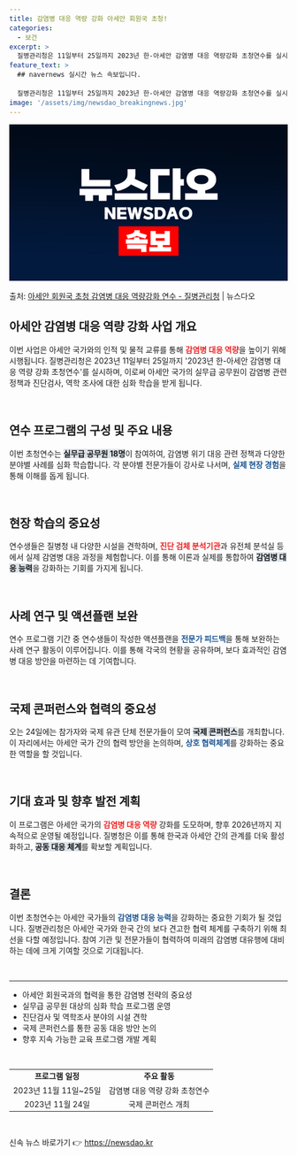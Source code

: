 ```yaml
---
title: 감염병 대응 역량 강화 아세안 회원국 초청!
categories:
  - 보건
excerpt: >
  질병관리청은 11일부터 25일까지 2023년 한-아세안 감염병 대응 역량강화 초청연수를 실시한다고 11일밝혔…
feature_text: >
  ## navernews 실시간 뉴스 속보입니다.

  질병관리청은 11일부터 25일까지 2023년 한-아세안 감염병 대응 역량강화 초청연수를 실시한다고 11일밝혔…
image: '/assets/img/newsdao_breakingnews.jpg'
---
```


![뉴스다오 속보](/assets/img/newsdao_breakingnews.jpg)

<p>출처: <a href="https://newsdao.kr/2133" rel="dofollow">아세안 회원국 초청 감염병 대응 역량강화 연수 - 질병관리청</a> | 뉴스다오</p>

<h2 data-ke-size="size26">아세안 감염병 대응 역량 강화 사업 개요</h2>

<p data-ke-size="size16">이번 사업은 아세안 국가와의 인적 및 물적 교류를 통해 <b><span style="color: #ee2323;">감염병 대응 역량</span></b>을 높이기 위해 시행됩니다. 질병관리청은 2023년 11일부터 25일까지 '2023년 한-아세안 감염병 대응 역량 강화 초청연수'를 실시하며, 이로써 아세안 국가의 실무급 공무원이 감염병 관련 정책과 진단검사, 역학 조사에 대한 심화 학습을 받게 됩니다.</p>

<p data-ke-size="size16">&nbsp;</p>

<h2 data-ke-size="size26">연수 프로그램의 구성 및 주요 내용</h2>

<p data-ke-size="size16">이번 초청연수는 <b><span style="background-color: #21538527;">실무급 공무원 18명</span></b>이 참여하여, 감염병 위기 대응 관련 정책과 다양한 분야별 사례를 심화 학습합니다. 각 분야별 전문가들이 강사로 나서며, <b><span style="color: #1a5490;">실제 현장 경험</span></b>을 통해 이해를 돕게 됩니다.</p>

<p data-ke-size="size16">&nbsp;</p>

<h2 data-ke-size="size26">현장 학습의 중요성</h2>

<p data-ke-size="size16">연수생들은 질병청 내 다양한 시설을 견학하며, <b><span style="color: #ee2323;">진단 검체 분석기관</span></b>과 유전체 분석실 등에서 실제 감염병 대응 과정을 체험합니다. 이를 통해 이론과 실제를 통합하여 <b><span style="background-color: #21538527;">감염병 대응 능력</span></b>을 강화하는 기회를 가지게 됩니다.</p>

<p data-ke-size="size16">&nbsp;</p>

<h2 data-ke-size="size26">사례 연구 및 액션플랜 보완</h2>

<p data-ke-size="size16">연수 프로그램 기간 중 연수생들이 작성한 액션플랜을 <b><span style="color: #1a5490;">전문가 피드백</span></b>을 통해 보완하는 사례 연구 활동이 이루어집니다. 이를 통해 각국의 현황을 공유하며, 보다 효과적인 감염병 대응 방안을 마련하는 데 기여합니다.</p>

<p data-ke-size="size16">&nbsp;</p>

<h2 data-ke-size="size26">국제 콘퍼런스와 협력의 중요성</h2>

<p data-ke-size="size16">오는 24일에는 참가자와 국제 유관 단체 전문가들이 모여 <b><span style="background-color: #21538527;">국제 콘퍼런스</span></b>를 개최합니다. 이 자리에서는 아세안 국가 간의 협력 방안을 논의하며, <b><span style="color: #1a5490;">상호 협력체계</span></b>를 강화하는 중요한 역할을 할 것입니다.</p>

<p data-ke-size="size16">&nbsp;</p>

<h2 data-ke-size="size26">기대 효과 및 향후 발전 계획</h2>

<p data-ke-size="size16">이 프로그램은 아세안 국가의 <b><span style="color: #ee2323;">감염병 대응 역량</span></b> 강화를 도모하며, 향후 2026년까지 지속적으로 운영될 예정입니다. 질병청은 이를 통해 한국과 아세안 간의 관계를 더욱 활성화하고, <b><span style="background-color: #21538527;">공동 대응 체계</span></b>를 확보할 계획입니다.</p>

<p data-ke-size="size16">&nbsp;</p>

<h2 data-ke-size="size26">결론</h2>

<p data-ke-size="size16">이번 초청연수는 아세안 국가들의 <b><span style="color: #1a5490;">감염병 대응 능력</span></b>을 강화하는 중요한 기회가 될 것입니다. 질병관리청은 아세안 국가와 한국 간의 보다 견고한 협력 체계를 구축하기 위해 최선을 다할 예정입니다. 참여 기관 및 전문가들이 협력하여 미래의 감염병 대유행에 대비하는 데에 크게 기여할 것으로 기대됩니다.</p>

<p data-ke-size="size16">&nbsp;</p>

<hr/>

<ul>
    <li>아세안 회원국과의 협력을 통한 감염병 전략의 중요성</li>
    <li>실무급 공무원 대상의 심화 학습 프로그램 운영</li>
    <li>진단검사 및 역학조사 분야의 시설 견학</li>
    <li>국제 콘퍼런스를 통한 공동 대응 방안 논의</li>
    <li>향후 지속 가능한 교육 프로그램 개발 계획</li>
</ul>

<p data-ke-size="size16">&nbsp;</p>

<table>
    <tr>
        <td style="text-align: center; height: 17px;"><b>프로그램 일정</b></td>
        <td style="text-align: center; height: 17px;"><b>주요 활동</b></td>
    </tr>
    <tr>
        <td style="text-align: center; height: 17px;">2023년 11월 11일~25일</td>
        <td style="text-align: center; height: 17px;">감염병 대응 역량 강화 초청연수</td>
    </tr>
    <tr>
        <td style="text-align: center; height: 17px;">2023년 11월 24일</td>
        <td style="text-align: center; height: 17px;">국제 콘퍼런스 개최</td>
    </tr>
</table>

<p data-ke-size="size16">&nbsp;</p> 

신속 뉴스 바로가기 👉 <a href="https://newsdao.kr" rel="dofollow">https://newsdao.kr</a>


